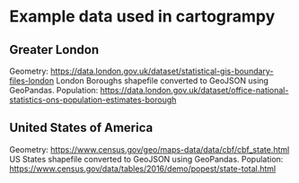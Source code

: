 # Example data used in cartogrampy

## Greater London
Geometry: https://data.london.gov.uk/dataset/statistical-gis-boundary-files-london
London Boroughs shapefile converted to GeoJSON using GeoPandas.
Population: https://data.london.gov.uk/dataset/office-national-statistics-ons-population-estimates-borough

## United States of America
Geometry: https://www.census.gov/geo/maps-data/data/cbf/cbf_state.html
US States shapefile converted to GeoJSON using GeoPandas.
Population: https://www.census.gov/data/tables/2016/demo/popest/state-total.html
